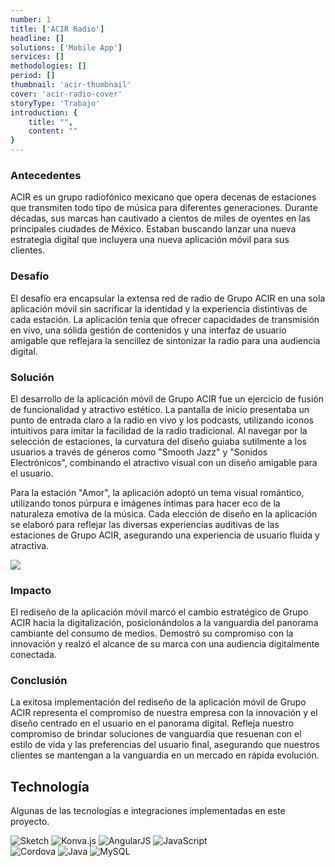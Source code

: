 ```yaml
---
number: 1
title: ['ACIR Radio']
headline: []
solutions: ['Mobile App']
services: []
methodologies: []
period: []
thumbnail: 'acir-thumbnail'
cover: 'acir-radio-cover'
storyType: 'Trabajo'
introduction: {
    title: "",
    content: ""
}
---
```



### Antecedentes

ACIR es un grupo radiofónico mexicano que opera decenas de estaciones que transmiten todo tipo de música para diferentes generaciones. Durante décadas, sus marcas han cautivado a cientos de miles de oyentes en las principales ciudades de México. Estaban buscando lanzar una nueva estrategia digital que incluyera una nueva aplicación móvil para sus clientes.

### Desafío

El desafío era encapsular la extensa red de radio de Grupo ACIR en una sola aplicación móvil sin sacrificar la identidad y la experiencia distintivas de cada estación. La aplicación tenía que ofrecer capacidades de transmisión en vivo, una sólida gestión de contenidos y una interfaz de usuario amigable que reflejara la sencillez de sintonizar la radio para una audiencia digital.

### Solución

El desarrollo de la aplicación móvil de Grupo ACIR fue un ejercicio de fusión de funcionalidad y atractivo estético. La pantalla de inicio presentaba un punto de entrada claro a la radio en vivo y los podcasts, utilizando iconos intuitivos para imitar la facilidad de la radio tradicional. Al navegar por la selección de estaciones, la curvatura del diseño guiaba sutilmente a los usuarios a través de géneros como "Smooth Jazz" y "Sonidos Electrónicos", combinando el atractivo visual con un diseño amigable para el usuario.

Para la estación "Amor", la aplicación adoptó un tema visual romántico, utilizando tonos púrpura e imágenes íntimas para hacer eco de la naturaleza emotiva de la música. Cada elección de diseño en la aplicación se elaboró para reflejar las diversas experiencias auditivas de las estaciones de Grupo ACIR, asegurando una experiencia de usuario fluida y atractiva.

![](/work/acir-radio-figure-01.jpg)

### Impacto

El rediseño de la aplicación móvil marcó el cambio estratégico de Grupo ACIR hacia la digitalización, posicionándolos a la vanguardia del panorama cambiante del consumo de medios. Demostró su compromiso con la innovación y realzó el alcance de su marca con una audiencia digitalmente conectada.

### Conclusión

La exitosa implementación del rediseño de la aplicación móvil de Grupo ACIR representa el compromiso de nuestra empresa con la innovación y el diseño centrado en el usuario en el panorama digital. Refleja nuestro compromiso de brindar soluciones de vanguardia que resuenan con el estilo de vida y las preferencias del usuario final, asegurando que nuestros clientes se mantengan a la vanguardia en un mercado en rápida evolución.

## Technología

Algunas de las tecnologías e integraciones implementadas en este proyecto.

<div class="story_story__mainContent__technologies__v5XXm">
  <div class="story_story__mainContent__technologies__images__6NSg5">
    <div>
      <img loading="lazy" src="/technologies/sketch.svg" alt="Sketch"/>
      <img loading="lazy" src="/technologies/konva.svg" alt="Konva.js"/>
      <img loading="lazy" src="/technologies/angular.svg" alt="AngularJS"/>
      <img loading="lazy" src="/technologies/javascript.svg" alt="JavaScript"/>
    </div>
    <div>
      <img loading="lazy" src="/technologies/cordova.png" alt="Cordova"/>
      <img loading="lazy" src="/technologies/java.svg" alt="Java"/>
      <img loading="lazy" src="/technologies/mysql.svg" alt="MySQL"/>
    </div>
  </div>
</div>